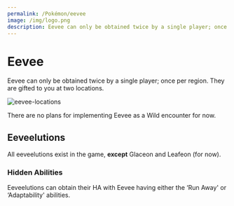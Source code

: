 ```yaml
---
permalink: /Pokémon/eevee
image: /img/logo.png
description: Eevee can only be obtained twice by a single player; once per region. They are gifted to you at two locations.
---
```


# Eevee

Eevee can only be obtained twice by a single player; once per region. They are
gifted to you at two locations.

![eevee-locations](https://i.imgur.com/7WPAS5K.png)

There are no plans for implementing Eevee as a Wild encounter for now.

## Eeveelutions

All eeveelutions exist in the game, __except__ Glaceon and Leafeon (for now).

### Hidden Abilities

Eeveelutions can obtain their HA with Eevee having either the ‘Run Away' or ‘Adaptability' abilities.
